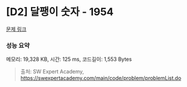 # [D2] 달팽이 숫자 - 1954 

[문제 링크](https://swexpertacademy.com/main/code/problem/problemDetail.do?contestProbId=AV5PobmqAPoDFAUq) 

### 성능 요약

메모리: 19,328 KB, 시간: 125 ms, 코드길이: 1,553 Bytes



> 출처: SW Expert Academy, https://swexpertacademy.com/main/code/problem/problemList.do